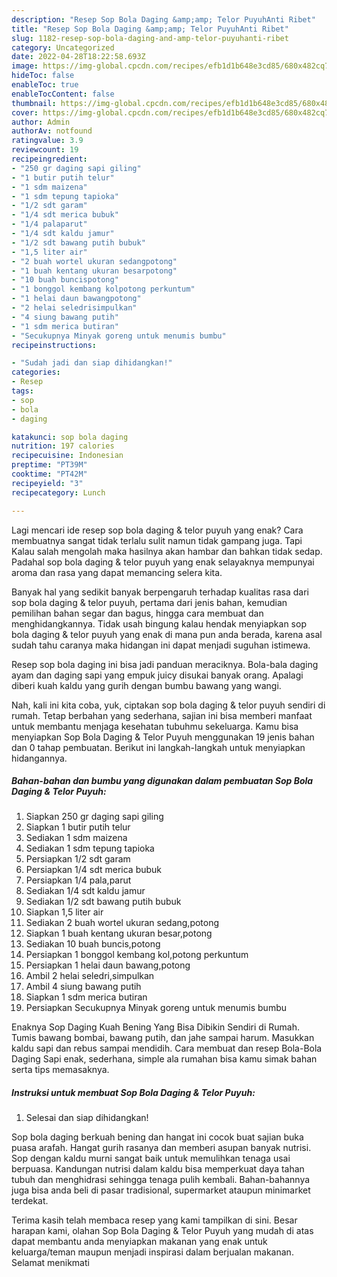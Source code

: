 ```yaml
---
description: "Resep Sop Bola Daging &amp;amp; Telor PuyuhAnti Ribet"
title: "Resep Sop Bola Daging &amp;amp; Telor PuyuhAnti Ribet"
slug: 1182-resep-sop-bola-daging-and-amp-telor-puyuhanti-ribet
category: Uncategorized
date: 2022-04-28T18:22:58.693Z
image: https://img-global.cpcdn.com/recipes/efb1d1b648e3cd85/680x482cq70/sop-bola-daging-telor-puyuh-foto-resep-utama.jpg
hideToc: false
enableToc: true
enableTocContent: false
thumbnail: https://img-global.cpcdn.com/recipes/efb1d1b648e3cd85/680x482cq70/sop-bola-daging-telor-puyuh-foto-resep-utama.jpg
cover: https://img-global.cpcdn.com/recipes/efb1d1b648e3cd85/680x482cq70/sop-bola-daging-telor-puyuh-foto-resep-utama.jpg
author: Admin
authorAv: notfound
ratingvalue: 3.9
reviewcount: 19
recipeingredient:
- "250 gr daging sapi giling"
- "1 butir putih telur"
- "1 sdm maizena"
- "1 sdm tepung tapioka"
- "1/2 sdt garam"
- "1/4 sdt merica bubuk"
- "1/4 palaparut"
- "1/4 sdt kaldu jamur"
- "1/2 sdt bawang putih bubuk"
- "1,5 liter air"
- "2 buah wortel ukuran sedangpotong"
- "1 buah kentang ukuran besarpotong"
- "10 buah buncispotong"
- "1 bonggol kembang kolpotong perkuntum"
- "1 helai daun bawangpotong"
- "2 helai seledrisimpulkan"
- "4 siung bawang putih"
- "1 sdm merica butiran"
- "Secukupnya Minyak goreng untuk menumis bumbu"
recipeinstructions:

- "Sudah jadi dan siap dihidangkan!"
categories:
- Resep
tags:
- sop
- bola
- daging

katakunci: sop bola daging 
nutrition: 197 calories
recipecuisine: Indonesian
preptime: "PT39M"
cooktime: "PT42M"
recipeyield: "3"
recipecategory: Lunch

---
```



Lagi mencari ide resep sop bola daging &amp; telor puyuh yang enak? Cara membuatnya sangat tidak terlalu sulit namun tidak gampang juga. Tapi Kalau salah mengolah maka hasilnya akan hambar dan bahkan tidak sedap. Padahal sop bola daging &amp; telor puyuh yang enak selayaknya mempunyai aroma dan rasa yang dapat memancing selera kita.


Banyak hal yang sedikit banyak berpengaruh terhadap kualitas rasa dari sop bola daging &amp; telor puyuh, pertama dari jenis bahan, kemudian pemilihan bahan segar dan bagus, hingga cara membuat dan menghidangkannya. Tidak usah bingung kalau hendak menyiapkan sop bola daging &amp; telor puyuh yang enak di mana pun anda berada, karena asal sudah tahu caranya maka hidangan ini dapat menjadi suguhan istimewa.

Resep sop bola daging ini bisa jadi panduan meraciknya. Bola-bala daging ayam dan daging sapi yang empuk juicy disukai banyak orang. Apalagi diberi kuah kaldu yang gurih dengan bumbu bawang yang wangi.


Nah, kali ini kita coba, yuk, ciptakan sop bola daging &amp; telor puyuh sendiri di rumah. Tetap berbahan yang sederhana, sajian ini bisa memberi manfaat untuk membantu menjaga kesehatan tubuhmu sekeluarga. Kamu bisa menyiapkan Sop Bola Daging &amp; Telor Puyuh menggunakan 19 jenis bahan dan 0 tahap pembuatan. Berikut ini langkah-langkah untuk menyiapkan hidangannya.

<!--inarticleads1-->

##### Bahan-bahan dan bumbu yang digunakan dalam pembuatan Sop Bola Daging &amp; Telor Puyuh:

1. Siapkan 250 gr daging sapi giling
1. Siapkan 1 butir putih telur
1. Sediakan 1 sdm maizena
1. Sediakan 1 sdm tepung tapioka
1. Persiapkan 1/2 sdt garam
1. Persiapkan 1/4 sdt merica bubuk
1. Persiapkan 1/4 pala,parut
1. Sediakan 1/4 sdt kaldu jamur
1. Sediakan 1/2 sdt bawang putih bubuk
1. Siapkan 1,5 liter air
1. Sediakan 2 buah wortel ukuran sedang,potong
1. Siapkan 1 buah kentang ukuran besar,potong
1. Sediakan 10 buah buncis,potong
1. Persiapkan 1 bonggol kembang kol,potong perkuntum
1. Persiapkan 1 helai daun bawang,potong
1. Ambil 2 helai seledri,simpulkan
1. Ambil 4 siung bawang putih
1. Siapkan 1 sdm merica butiran
1. Persiapkan Secukupnya Minyak goreng untuk menumis bumbu


Enaknya Sop Daging Kuah Bening Yang Bisa Dibikin Sendiri di Rumah. Tumis bawang bombai, bawang putih, dan jahe sampai harum. Masukkan kaldu sapi dan rebus sampai mendidih. Cara membuat dan resep Bola-Bola Daging Sapi enak, sederhana, simple ala rumahan bisa kamu simak bahan serta tips memasaknya. 

<!--inarticleads2-->

##### Instruksi untuk membuat Sop Bola Daging &amp; Telor Puyuh:


1. Selesai dan siap dihidangkan!

Sop bola daging berkuah bening dan hangat ini cocok buat sajian buka puasa arafah. Hangat gurih rasanya dan memberi asupan banyak nutrisi. Sop dengan kaldu murni sangat baik untuk memulihkan tenaga usai berpuasa. Kandungan nutrisi dalam kaldu bisa memperkuat daya tahan tubuh dan menghidrasi sehingga tenaga pulih kembali. Bahan-bahannya juga bisa anda beli di pasar tradisional, supermarket ataupun minimarket terdekat. 

Terima kasih telah membaca resep yang kami tampilkan di sini. Besar harapan kami, olahan Sop Bola Daging &amp; Telor Puyuh yang mudah di atas dapat membantu anda menyiapkan makanan yang enak untuk keluarga/teman maupun menjadi inspirasi dalam berjualan makanan. Selamat menikmati
